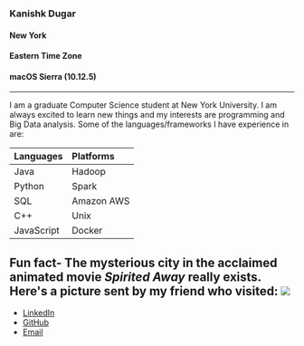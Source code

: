 ### Kanishk Dugar
#### New York
#### Eastern Time Zone
#### macOS Sierra (10.12.5)
---

I am a graduate Computer Science student at New York University. I am always excited to learn new things and my interests are programming and Big Data analysis. Some of the languages/frameworks I have experience in are:

|Languages|Platforms|
|:---|:---|
|Java|Hadoop|
|Python|Spark|
|SQL|Amazon AWS|
|C++|Unix|
|JavaScript|Docker|

Fun fact- The mysterious city in the acclaimed animated movie *Spirited Away* really exists. Here's a picture sent by my friend who visited: 
![](https://lh3.googleusercontent.com/pAM1OAZ7R9teMw_jY-d2TTzT1ZMnBtPoeRxajPAKrr1FyAx7lofnP6hK2W2LvI3TPxHlpBqXNt9XJn-luzcP4FhAC7dJ-JLQVmKNkCxEYmtvP3TQ9MLbjOKz2dWyb24-88nSuLKpNeE81cdS22VIQaTuDjE50izco244hER85G6S0YhCCNEub8BjXx2THCIHHF8LhR245l403pj84dChla4zva3aAQf1IsJ1JkbMN-RBMabSD_txLnN4nYaVb_xPjTTTLY6bGhdlM7Fja7_p2FdoQIKpvlKEJ5N8HJzJoOsCYtViEXt7iqohnPOrBRrAbamQYiVlgRxNopQE6KD-XDucK4ipwxcnK5k3Gzf94InaMDN9dXOyjooQL6RidZmOs9HQk3I1Kqe4R9QWQbPwB42iIKh0xE27QDPnaWlSL-5k29C1EMuj97fovf3s12T0s5khIPawoekVL94eC2QB6nrU_vcA7B3SkIjA592yqbkUGt_1adZxZNNdFvjGni0itlYcXc1LBjnvhZKLrDREVJzNtZqVbVuTxr8Deuy2EfrlLxkwR2iybvbON3eFyFz9SnujtGwvSvIVj0xkyjjjs7u74Y6hPIXOUFl8UfCFoMr7TPDnBD5l=s667-no)
---

+ [LinkedIn](https://www.linkedin.com/in/kanishk-dugar-6455627a) 
+ [GitHub](https://github.com/kanishk1010)
+ [Email](kanishk.dugar@outlook.com)

